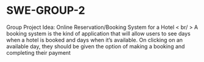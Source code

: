 # SWE-GROUP-2

Group Project Idea: Online Reservation/Booking System for a Hotel < br/ >
A booking system is the kind of application that will allow users to see days when a hotel is
booked and days when it’s available. On clicking on an available day, they should be given the
option of making a booking and completing their payment
